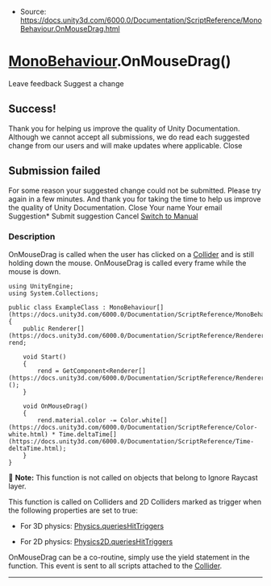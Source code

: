 * Source: https://docs.unity3d.com/6000.0/Documentation/ScriptReference/MonoBehaviour.OnMouseDrag.html

#  [MonoBehaviour](https://docs.unity3d.com/6000.0/Documentation/ScriptReference/MonoBehaviour.html).OnMouseDrag()
Leave feedback
Suggest a change
## Success!
Thank you for helping us improve the quality of Unity Documentation. Although we cannot accept all submissions, we do read each suggested change from our users and will make updates where applicable.
Close
## Submission failed
For some reason your suggested change could not be submitted. Please <a>try again</a> in a few minutes. And thank you for taking the time to help us improve the quality of Unity Documentation.
Close
Your name Your email Suggestion* Submit suggestion
Cancel
[Switch to Manual](https://docs.unity3d.com/6000.0/Documentation/Manual/class-MonoBehaviour.html "Go to MonoBehaviour Component in the Manual")
### Description
OnMouseDrag is called when the user has clicked on a [Collider](https://docs.unity3d.com/6000.0/Documentation/ScriptReference/Collider.html) and is still holding down the mouse.
OnMouseDrag is called every frame while the mouse is down.
```
using UnityEngine;
using System.Collections;  
  
public class ExampleClass : MonoBehaviour[](https://docs.unity3d.com/6000.0/Documentation/ScriptReference/MonoBehaviour.html)
{
    public Renderer[](https://docs.unity3d.com/6000.0/Documentation/ScriptReference/Renderer.html) rend;  
  
    void Start()
    {
        rend = GetComponent<Renderer[](https://docs.unity3d.com/6000.0/Documentation/ScriptReference/Renderer.html)>();
    }  
  
    void OnMouseDrag()
    {
        rend.material.color -= Color.white[](https://docs.unity3d.com/6000.0/Documentation/ScriptReference/Color-white.html) * Time.deltaTime[](https://docs.unity3d.com/6000.0/Documentation/ScriptReference/Time-deltaTime.html);
    }
}

```

**Note:** This function is not called on objects that belong to Ignore Raycast layer.  
  
This function is called on Colliders and 2D Colliders marked as trigger when the following properties are set to true:   
  
- For 3D physics: [Physics.queriesHitTriggers](https://docs.unity3d.com/6000.0/Documentation/ScriptReference/Physics-queriesHitTriggers.html)  
  
- For 2D physics: [Physics2D.queriesHitTriggers](https://docs.unity3d.com/6000.0/Documentation/ScriptReference/Physics2D-queriesHitTriggers.html)   
  
OnMouseDrag can be a co-routine, simply use the yield statement in the function. This event is sent to all scripts attached to the [Collider](https://docs.unity3d.com/6000.0/Documentation/ScriptReference/Collider.html).
* * *
